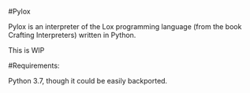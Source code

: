 #Pylox

Pylox is an interpreter of the Lox programming language (from the book Crafting Interpreters) written in Python.

This is WIP

#Requirements:

Python 3.7, though it could be easily backported.
